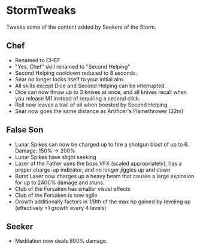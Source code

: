 # StormTweaks
Tweaks some of the content added by Seekers of the Storm.

## Chef
- Renamed to CHEF
- "Yes, Chef" skill renamed to "Second Helping"
- Second Helping cooldown reduced to 8 seconds.
- Sear no longer locks itself to your initial aim.
- All skills except Dice and Second Helping can be interrupted.
- Dice can now throw up to 3 knives at once, and all knives recall when you release M1 instead of requiring a second click.
- Roll now leaves a trail of oil when boosted by Second Helping
- Sear now goes the same distance as Artificer's Flamethrower (22m)

## False Son
- Lunar Spikes can now be charged up to fire a shotgun blast of up to 6. Damage: 150% -> 200%
- Lunar Spikes have slight seeking
- Laser of the Father uses the boss VFX (scaled appropriately), has a proper charge-up indicator, and no longer jiggles up and down
- Burst Laser now charges up a heavy beam that causes a large explosion for up to 2400% damage and stuns.
- Club of the Forsaken has smaller visual effects
- Club of the Forsaken is now agile
- Growth additionally factors in 1/8th of the max hp gained by leveling up (effectively +1 growth every 4 levels)

## Seeker
- Meditation now deals 800% damage.